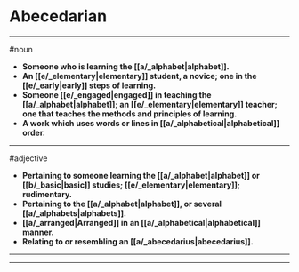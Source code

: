 # Abecedarian
---
#noun
- **Someone who is learning the [[a/_alphabet|alphabet]].**
- **An [[e/_elementary|elementary]] student, a novice; one in the [[e/_early|early]] steps of learning.**
- **Someone [[e/_engaged|engaged]] in teaching the [[a/_alphabet|alphabet]]; an [[e/_elementary|elementary]] teacher; one that teaches the methods and principles of learning.**
- **A work which uses words or lines in [[a/_alphabetical|alphabetical]] order.**
---
#adjective
- **Pertaining to someone learning the [[a/_alphabet|alphabet]] or [[b/_basic|basic]] studies; [[e/_elementary|elementary]]; rudimentary.**
- **Pertaining to the [[a/_alphabet|alphabet]], or several [[a/_alphabets|alphabets]].**
- **[[a/_arranged|Arranged]] in an [[a/_alphabetical|alphabetical]] manner.**
- **Relating to or resembling an [[a/_abecedarius|abecedarius]].**
---
---
